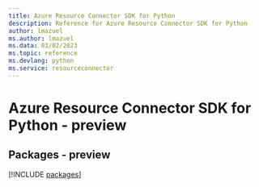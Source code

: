 ```yaml
---
title: Azure Resource Connector SDK for Python
description: Reference for Azure Resource Connector SDK for Python
author: lmazuel
ms.author: lmazuel
ms.data: 03/02/2023
ms.topic: reference
ms.devlang: python
ms.service: resourceconnector
---
```

# Azure Resource Connector SDK for Python - preview
## Packages - preview
[!INCLUDE [packages](resource-connector-index.md)]